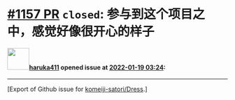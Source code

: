 # [\#1157 PR](https://github.com/komeiji-satori/Dress/pull/1157) `closed`: 参与到这个项目之中，感觉好像很开心的样子

#### <img src="https://avatars.githubusercontent.com/u/11264663?u=25a2e5b784aaaa8ac7290b93748cfea35acf627e&v=4" width="50">[haruka411](https://github.com/haruka411) opened issue at [2022-01-19 03:24](https://github.com/komeiji-satori/Dress/pull/1157):






-------------------------------------------------------------------------------



[Export of Github issue for [komeiji-satori/Dress](https://github.com/komeiji-satori/Dress).]
